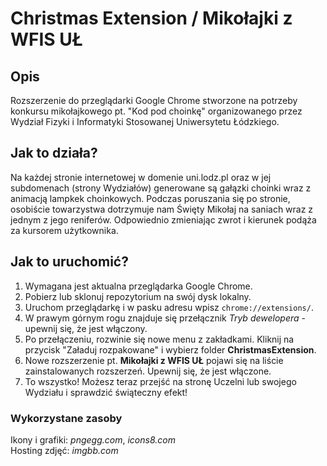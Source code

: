 # Christmas Extension / Mikołajki z WFIS UŁ
## Opis
Rozszerzenie do przeglądarki Google Chrome stworzone na potrzeby konkursu mikołajkowego pt. "Kod pod choinkę" organizowanego przez Wydział Fizyki i Informatyki Stosowanej Uniwersytetu Łódzkiego.
## Jak to działa?
Na każdej stronie internetowej w domenie uni.lodz.pl oraz w jej subdomenach (strony Wydziałów) generowane są gałązki choinki wraz z animacją lampkek choinkowych. Podczas poruszania się po stronie, osobiście towarzystwa dotrzymuje nam Święty Mikołaj na saniach wraz z jednym z jego reniferów. Odpowiednio zmieniając zwrot i kierunek podąża za kursorem użytkownika. 
## Jak to uruchomić?
1. Wymagana jest aktualna przeglądarka Google Chrome.
2. Pobierz lub sklonuj repozytorium na swój dysk lokalny.
3. Uruchom przeglądarkę i w pasku adresu wpisz `chrome://extensions/`.
4. W prawym górnym rogu znajduje się przełącznik *Tryb dewelopera* - upewnij się, że jest włączony.
5. Po przełączeniu, rozwinie się nowe menu z zakładkami. Kliknij na przycisk "Załaduj rozpakowane" i wybierz folder **ChristmasExtension**.
6. Nowe rozszerzenie pt. **Mikołajki z WFIS UŁ** pojawi się na liście zainstalowanych rozszerzeń. Upewnij się, że jest włączone.
7. To wszystko! Możesz teraz przejść na stronę Uczelni lub swojego Wydziału i sprawdzić świąteczny efekt!

### Wykorzystane zasoby
Ikony i grafiki: *pngegg.com*, *icons8.com*  
Hosting zdjęć: *imgbb.com*
